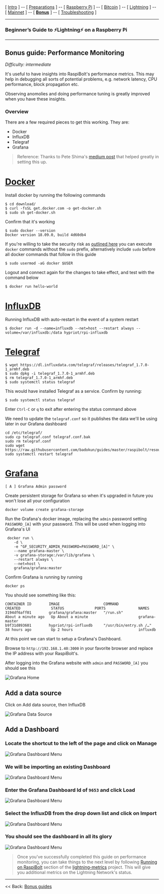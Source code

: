 [ [Intro](README.md) ] -- [ [Preparations](raspibolt_10_preparations.md) ] -- [ [Raspberry Pi](raspibolt_20_pi.md) ] -- [ [Bitcoin](raspibolt_30_bitcoin.md) ] -- [ [Lightning](raspibolt_40_lnd.md) ] -- [ [Mainnet](raspibolt_50_mainnet.md) ] -- [ [**Bonus**](raspibolt_60_bonus.md) ] -- [ [Troubleshooting](raspibolt_70_troubleshooting.md) ]

------

### Beginner’s Guide to ️⚡Lightning️⚡ on a Raspberry Pi

------

## Bonus guide: Performance Monitoring
*Difficulty: intermediate*

It's useful to have insights into RaspiBolt's performance metrics. This may help in debugging all sorts of potential problems, e.g. network latency, CPU performance, block propagation etc. 

Observing anomolies and doing performance tuning is greatly improved when you have these insights.

### Overview

There are a few required pieces to get this working. They are:
- Docker
- InfluxDB
- Telegraf
- Grafana

> Reference: Thanks to Pete Shima's [medium post](https://medium.com/@petey5000/monitoring-your-home-network-with-influxdb-on-raspberry-pi-with-docker-78a23559ffea) that helped greatly in setting this up.

# [Docker](https://www.docker.com)

Install docker by running the following commands
```
$ cd download/
$ curl -fsSL get.docker.com -o get-docker.sh
$ sudo sh get-docker.sh
```

Confirm that it's working
```
$ sudo docker --version
Docker version 18.09.0, build 4d60db4
```

If you're willing to take the security risk as [outlined here](https://docs.docker.com/engine/security/security/#docker-daemon-attack-surface) you can execute `docker` commands without the `sudo` prefix, alternatively include `sudo` before all docker commands that follow in this guide

```
$ sudo usermod -aG docker $USER
```

Logout and connect again for the changes to take effect, and test with the command below
```
$ docker run hello-world
```

# [InfluxDB](https://www.influxdata.com/)

Running InfluxDB with auto-restart in the event of a system restart
```
$ docker run -d --name=influxdb --net=host --restart always --volume=/var/influxdb:/data hypriot/rpi-influxdb 
```

# [Telegraf](https://docs.influxdata.com/telegraf)

```
$ wget https://dl.influxdata.com/telegraf/releases/telegraf_1.7.0-1_armhf.deb
$ sudo dpkg -i telegraf_1.7.0-1_armhf.deb
$ rm telegraf_1.7.0-1_armhf.deb
$ sudo systemctl status telegraf
```

This would have installed Telegraf as a service. Confirm by running:
```
$ sudo systemctl status telegraf
```

Enter `Ctrl-C` or `q` to exit after entering the status command above

We need to update the `telegraf.conf` so it publishes the data we'll be using later in our Grafana dashboard

```
cd /etc/telegraf/
sudo cp telegraf.conf telegraf.conf.bak
sudo rm telegraf.conf
sudo wget https://raw.githubusercontent.com/badokun/guides/master/raspibolt/resources/telegraf.conf
sudo systemctl restart telegraf
```

# [Grafana](https://grafana.com/)

```
[ A ] Grafana Admin password
```

Create persistent storage for Grafana so when it's upgraded in future you won't lose all your configuration
```
docker volume create grafana-storage
```

Run the Grafana's docker image, replacing the `admin` password setting `PASSWORD_[A]` with your password. This will be used when logging into Grafana's UI

```
 docker run \
    -d \
    -e "GF_SECURITY_ADMIN_PASSWORD=PASSWORD_[A]" \
    --name grafana-master \
    -v grafana-storage:/var/lib/grafana \
    --restart always \
    --net=host \
    grafana/grafana:master
```

Confirm Grafana is running by running 
```
docker ps
```

You should see something like this:
```
CONTAINER ID        IMAGE                    COMMAND                  CREATED              STATUS              PORTS               NAMES
3194df6aff01        grafana/grafana:master   "/run.sh"                About a minute ago   Up About a minute                       grafana-master
b9f31d893601        hypriot/rpi-influxdb     "/usr/bin/entry.sh /…"   38 hours ago         Up 2 hours                              influxdb

```

At this point we can start to setup a Grafana's Dashboard.

Browse to `http://192.168.1.40:3000` in your favorite browser and replace the IP address with your RaspiBolt's.

After logging  into the Grafana website with `admin` and `PASSWORD_[A]` you should see this

![Grafana Home](images/71_grafana-home.jpg)

## Add a data source

Click on Add data source, then InfluxDB

![Grafana Data Source](images/71_grafana-datasource.jpg)

## Add a Dashboard

### Locate the shortcut to the left of the page and click on Manage

![Grafana Dashboard Menu](images/71_grafana-manage-dashboard-menu.jpg)

###  We will be importing an existing Dashboard

![Grafana Dashboard Menu](images/71_grafana-manage-dashboard-import-menu.jpg)

### Enter the Grafana Dashboard Id of `9653` and click Load
![Grafana Dashboard Menu](images/71_grafana-manage-dashboard-import.jpg)

### Select the InfluxDB from the drop down list and click on Import

![Grafana Dashboard Menu](images/71_grafana-manage-dashboard-import-done.jpg)

### You should see the dashboard in all its glory

![Grafana Dashboard Menu](images/71_grafana-manage-dashboard-success.jpg)

> Once you've successfully completed this guide on performance monitoring, you can take things to the next level by following 
[Running on RaspiBolt](https://github.com/badokun/lightning-metrics#running-on-raspibolt) section of the [lightning-metrics](https://github.com/badokun/lightning-metrics) project. This will give you additional metrics on the Lightning Network's status.

------

<< Back: [Bonus guides](raspibolt_60_bonus.md) 
